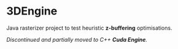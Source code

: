 
# 3DEngine

Java rasterizer project to test heuristic **z-buffering** optimisations.

*Discontinued and partially moved to C++ **Cuda Engine**.*
